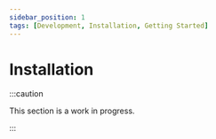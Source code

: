 ```yaml
---
sidebar_position: 1
tags: [Development, Installation, Getting Started]
---
```


# Installation

:::caution

This section is a work in progress.

:::
